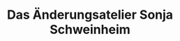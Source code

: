 ---
title: "Das Änderungsatelier Sonja Schweinheim"
url: /trier/das-aenderungsatelier-sonja-schweinheim/
shop: Schneiderei
---